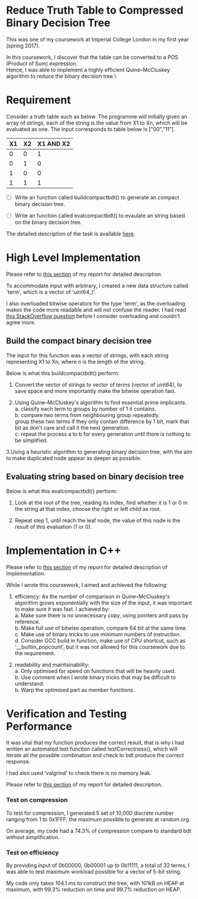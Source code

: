 # Reduce Truth Table to Compressed Binary Decision Tree

This was one of my coursework at Imperial College London in my first year (spring 2017).

In this coursework, I discover that the table can be converted to a POS (Product of Sum) expression.\
Hence, I was able to implement a highly efficient Quine–McCluskey algorithm to reduce the binary decision tree.\

# Requirement

Consider a truth table such as below. The programme will initially given an array of strings, each of the string is the value from X1 to Xn, which will be evaluated as one. The input corresponds to table below is ["00","11"].

| X1 | X2 | X1 AND X2 |
|----|----|-----------|
| 0  | 0  | 1         |
| 0  | 1  | 0         |
| 1  | 0  | 0         |
| 1  | 1  | 1         |

- [ ] Write an function called buildcompactbdt() to generate an compact binary decision tree.
- [ ] Write an function called evalcompactbdt() to evaulate an string based on the binary decision tree.


The detailed description of the task is available [here](https://github.com/BenShen98/truth-table-compression/blob/master/requirement.pdf).

# High Level Implementation

Please refer to [this section](https://github.com/BenShen98/truth-table-compression/blob/master/report/high%20level%20implementation.pdf) of my report for detailed description.


To accommodate input with arbitrary, I created a new data structure called 'term', which is a vector of 'uint64_t'.

I also overloaded bitwise operators for the type 'term', as the overloading makes the code more readable and will not confuse the reader. I had read [this StackOverflow question](https://stackoverflow.com/questions/4421706/what-are-the-basic-rules-and-idioms-for-operator-overloading) before I consider overloading and couldn't agree more.


## Build the compact binary decision tree

The input for this function was a vector of strings, with each string representing X1 to Xn, where n is the length of the string.

Below is what this buildcompactbdt() perform:

1. Convert the vector of strings to vector of terms (vector of uint64), to save space and more importantly make the bitwise operation fast.

2. Using Quine–McCluskey's algorithm to find essential prime implicants.\
    a. classify each term to groups by number of 1 it contains.\
    b. compare two terms from neighbouring group repeatedly.\
    group these two terms if they only contain difference by 1 bit, mark that bit as don't care and call it the next generation.\
    c. repeat the process a to b for every generation until there is nothing to be simplified.
    
3.Using a heuristic algorithm to generating binary decision tree, with the aim to make duplicated node appear as deeper as possible.

## Evaluating string based on binary decision tree

Below is what this evalcompactbdt() perform:

1. Look at the root of the tree, reading its index, find whether it is 1 or 0 in the string at that index, choose the right or left child as root.

2. Repeat step 1, until reach the leaf node, the value of this node is the result of this evaluation (1 or 0).

# Implementation in C++

Please refer to [this section](https://github.com/Ben20082010/truth-table-compression/blob/master/report/Implementation%20in%20C%2B%2B.pdf) of my report for detailed description of Implementation.

While I wrote this coursework, I aimed and achieved the following:

1. efficiency: As the number of comparison in Quine–McCluskey's algorithm grows exponentially with the size of the input, it was important to make sure it was fast. I achieved by:\
    a. Make sure there is no unnecessary copy, using pointers and pass by reference.\
    b. Make full use of bitwise operation, compare 64 bit at the same time.\
    c. Make use of binary tricks to use minimum numbers of instruction.\
    d. Consider GCC build in function, make use of CPU shortcut, such as '__builtin_popcount', but it was not allowed for this coursework due to the requirement.
    
2. readability and maintainability:\
    a. Only optimised for speed on functions that will be heavily used.\
    b. Use comment when I wrote binary tricks that may be difficult to understand.\
    b. Warp the optimised part as member functions.
    
# Verification and Testing Performance

It was vital that my function produces the correct result, that is why I had written an automated test function called testCorrectness(), which will iterate all the possible combination and check to bdt produce the correct response.

I had also used 'valgrind' to check there is no memory leak.

Please refer to [this section](https://github.com/BenShen98/truth-table-compression/blob/master/report/Verification%20and%20Testing%20Performance.pdf) of my report for detailed description.

### Test on compression 

To test for compression, I generated 5 set of 10,000 discrete number ranging from 1 to 0x1FFF, the maximum possible to generate at random.org.

On average, my code had a 74.3% of compression compare to standard bdt without simplification.

### Test on efficiency 
By providing input of 0b00000, 0b00001 up to 0b11111, a total of 32 terms, I was able to test maximum workload possible for a vector of 5-bit string.

My code only takes 104.1 ms to construct the tree, with 101kB on HEAP at maximum, with 99.3% reduction on time and 99.7% reduction on HEAP.
